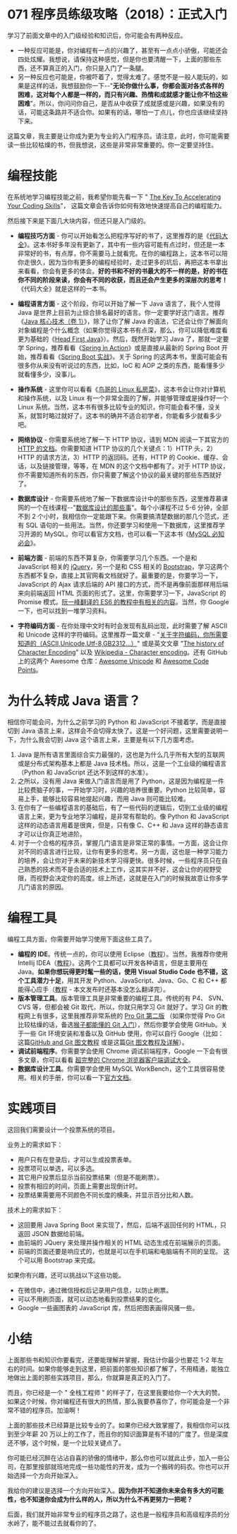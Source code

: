 # 071 程序员练级攻略（2018）：正式入门

学习了前面文章中的入门级经验和知识后，你可能会有两种反应。

-   一种反应可能是，你对编程有一点的兴趣了，甚至有一点点小骄傲，可能还会四处炫耀。我想说，请保持这种感觉，但是你也要清醒一下，上面的那些东西，还不算真正的入门，你只是入门了一条腿。
-   另一种反应也可能是，你被吓着了，觉得太难了。感觉不是一般人能玩的，如果是这样的话，我想鼓励你一下--"**无论你做什么事，你都会面对各式各样的困难，这对每个人都是一样的，而只有兴趣、热情和成就感才能让你不怕这些困难**"。所以，你问问你自己，是否从中收获了成就感或是兴趣，如果没有的话，可能这条路并不适合你。如果有的话，哪怕一丁点儿，你也应该继续坚持下来。

这篇文章，我主要是让你成为更为专业的入门程序员。请注意，此时，你可能需要读一些比较枯燥的书，但我想说，这些是非常非常重要的。你一定要坚持住。

# 编程技能

在系统地学习编程技能之前，我希望你能先看一下 " [The Key To Accelerating
Your Coding
Skills](http://blog.thefirehoseproject.com/posts/learn-to-code-and-be-self-reliant/)"，
这篇文章会告诉你如何有效地快速提高自己的编程能力。

然后接下来是下面几大块内容，但还只是入门级的。

-   **编程技巧方面** -
    你可以开始看怎么把程序写好的书了，这里推荐的是《[代码大全](https://book.douban.com/subject/1477390/)》。这本书好多年没有更新了，其中有一些内容可能有点过时，但还是一本非常好的书，有点厚，你不需要马上就看完。在你的编程路上，这本书可以陪你走很久，因为当你有更多的编程经验时，走过更多的坑后，再把这本书拿出来看看，你会有更多的体会。**好的书和不好的书最大的不一样的是，好的书在你不同的阶段来读，你会有不同的收获，而且还会产生更多的深层次的思考！**
    《代码大全》就是这样的一本书。

-   **编程语言方面** - 这个阶段，你可以开始了解一下 Java
    语言了，我个人觉得 Java
    是世界上目前为止综合排名最好的语言。你一定要学好这门语言。推荐《[Java
    核心技术（卷
    1）](https://book.douban.com/subject/26880667/)》，除了让你了解 Java
    的语法，它还会让你了解面向对象编程是个什么概念（如果你觉得这本书有点深，那么，你可以降低难度看更为基础的《[Head
    First
    Java](https://book.douban.com/subject/2000732/)》）。然后，既然开始学习
    Java 了，那就一定要学 Spring，推荐看看《[Spring in
    Action](https://book.douban.com/subject/26767354/)》或是直接从最新的
    Spring Boot 开始，推荐看看《[Spring Boot
    实战](https://book.douban.com/subject/26857423/)》。关于 Spring
    的这两本书，里面可能会有很多你从来没有听说过的东西，比如，IoC 和 AOP
    之类的东西，能看懂多少就看懂多少，没事儿。

-   **操作系统** - 这里你可以看看《[鸟哥的 Linux
    私房菜](https://book.douban.com/subject/4889838/)》，这本书会让你对计算机和操作系统，以及
    Linux 有一个非常全面的了解，并能够管理或是操作好一个 Linux
    系统。当然，这本书有很多比较专业的知识，你可能会看不懂，没关系，就暂时略过就好了。这本书的确并不适合初学者，你能看多少就看多少吧。

-   **网络协议** - 你需要系统地了解一下 HTTP 协议，请到 MDN
    阅读一下其官方的 [HTTP
    的文档](https://developer.mozilla.org/zh-CN/docs/Web/HTTP)。你需要知道
    HTTP 协议的几个关键点：1）HTTP 头，2）HTTP 的请求方法，3）HTTP
    的返回码。还有，HTTP 的 Cookie、缓存、会话，以及链接管理，等等，在
    MDN 的这个文档中都有了。对于 HTTP
    协议，你不需要知道所有的东西，你只需要了解这个协议的最关键的那些东西就好了。

-   **数据库设计** -
    你需要系统地了解一下数据库设计中的那些东西，这里推荐慕课网的一个在线课程--"[数据库设计的那些事](https://www.imooc.com/learn/117)"。每个小课程不过
    5-6 分钟，全部不到 2
    个小时，我相信你一定能跟下来。你需要搞清楚数据的那几个范式，还有 SQL
    语句的一些用法。当然，你还要学习和使用一下数据库，这里推荐学习开源的
    MySQL。你可以看官方文档，也可以看一下这本书《[MySQL
    必知必会](https://book.douban.com/subject/3354490/)》。

-   **前端方面** - 前端的东西不算复杂，你需要学习几个东西。一个是和
    JavaScript 相关的 [jQuery](https://jquery.com/)，另一个是和 CSS
    相关的
    [Bootstrap](https://getbootstrap.com/)，学习这两个东西都不复杂，直接上其官网看文档就好了。最重要的是，你要学习一下，JavaScript
    的 Ajax 请求后端的 API
    接口的方式，而不是再像前面那样用后端来向前端返回 HTML
    页面的形式了。这里，你需要学习一下，JavaScript 的 Promise
    模式。[阮一峰翻译的 ES6
    的教程中有相关的内容](http://es6.ruanyifeng.com/#docs/promise)。当然，你
    Google 一下，也可以找到一堆学习资料。

-   **字符编码方面** - 在你处理中文时有时会发现有乱码出现，此时需要了解
    ASCII 和 Unicode 这样的字符编码。这里推荐一篇文章 -
    "[关于字符编码，你所需要知道的（ASCII,Unicode,Utf-8,GB2312...）](http://www.imkevinyang.com/2010/06/关于字符编码，你所需要知道的.html)"
    或是英文文章 "[The history of Character
    Encoding](http://www.developerknowhow.com/1091/the-history-of-character-encoding)"
    以及 [Wikipedia - Character
    encoding](https://en.wikipedia.org/wiki/Character_encoding)。还有
    GitHub 上的这两个 Awesome 仓库：[Awesome
    Unicode](https://github.com/jagracey/Awesome-Unicode) 和 [Awesome
    Code Points](https://github.com/Codepoints/awesome-codepoints)。

# 为什么转成 Java 语言？

相信你可能会问，为什么之前学习的 Python 和 JavaScript
不接着学，而是直接切到 Java
语言上来，这样会不会切得太快了。这是一个好问题，这里需要说明一下，为什么我会切到
Java 这个语言上来，主要是有以下几方面考虑。

1.  Java
    是所有语言里面综合实力最强的，这也是为什么几乎所有大型的互联网或是分布式架构基本上都是
    Java 技术栈。所以，这是一个工业级的编程语言（Python 和 JavaScript
    还达不到这样的水准）。
2.  之所以，没有用 Java 来做入门语言而是用了
    Python，这是因为编程是一件比较费脑子的事，一开始学习时，兴趣的培养很重要。Python
    比较简单，容易上手，能够比较容易地提起兴趣，而用 Java 则可能比较难。
3.  在你有了一些编程语言的基础后，有了一些代码的逻辑后，切到工业级的编程语言上来，更为专业地学习编程，是非常有帮助的。像
    Python 和 JavaScript 这样的动态语言用着是很爽，但是，只有像 C、C++
    和 Java 这样的静态语言才可以让你真正地进阶。
4.  对于一个合格的程序员，掌握几门语言是非常正常的事情。一方面，这会让你对不同的语言进行比较，让你有更多的思考。另一方面，这也是一种学习能力的培养，会让你对于未来的新技术学习得更快。很多时候，一些程序员只在自己熟悉的技术而不是合适的技术上工作，这其实并不好，这会让你的视野受限，而视野会决定你的高度。综上所述，这就是在入门的时候我故意让你多学几门语言的原因。

# 编程工具

编程工具方面，你需要开始学习使用下面这些工具了。

-   **编程的 IDE**。传统一点的，你可以使用
    Eclipse（[教程](http://www.runoob.com/eclipse/eclipse-tutorial.html)）。当然，我推荐你使用
    Intellij
    IDEA（[教程](https://www.gitbook.com/book/dancon/intellij-idea/details)）。这两个工具都可以开发各种语言，但是主要用在
    Java。**如果你想玩得更时髦一些的话，使用 Visual Studio Code
    也不错，这个工具潜力十足**，用其开发 Python、JavaScript、Java、Go、C
    和 C++
    都能得心应手（[教程](https://www.gitbook.com/book/jeasonstudio/vscode-cn-doc/details) -
    本文发布时还基本没怎么翻译完）。
-   **版本管理工具**。版本管理工具是非常重要的编程工具。传统的有 P4、
    SVN、CVS 等，但都会被 Git 取代，所以，你就只用学习 Git 就好了。学习
    Git 的教程网上有很多，这里我推荐非常系统的 [Pro Git
    第二版](https://git-scm.com/book/zh/v2/) （如果你觉得 Pro Git
    比较枯燥的话，备选[猴子都能懂的 Git
    入门](https://backlog.com/git-tutorial/cn/)），然后你要学会使用
    GitHub。关于一些 Git 环境安装和准备以及 GitHub 使用，你可以自行
    Google（比如：这篇[GitHub and Git
    图文教程](https://github.com/JiapengLi/GitTutorial) 或是这篇[Git
    图文教程及详解](https://www.jianshu.com/p/1b65ed31da97)）。
-   **调试前端程序**。你需要学会使用 Chrome 调试前端程序，Google
    一下会有很多文章，你可以看看 [超完整的 Chrome
    浏览器客户端调试大全](http://www.igeekbar.com/igeekbar/post/156.htm)。
-   **数据库设计工具**。你需要学会使用 MySQL
    WorkBench，这个工具很容易使用。相关的手册，你可以看一下[官方文档](https://dev.mysql.com/doc/refman/5.7/en/)。

# 实践项目

这回我们需要设计一个投票系统的项目。

业务上的需求如下：

-   用户只有在登录后，才可以生成投票表单。
-   投票项可以单选，可以多选。
-   其它用户投票后显示当前投票结果（但是不能刷票）。
-   投票有相应的时间，页面上需要出现倒计时。
-   投票结果需要用不同颜色不同长度的横条，并显示百分比和人数。

技术上的需求如下：

-   这回要用 Java Spring Boot 来实现了，然后，后端不返回任何的
    HTML，只返回 JSON 数据给前端。
-   由前端的 JQuery 来处理并操作相关的 HTML 动态生成在前端展示的页面。
-   前端的页面还要是响应式的，也就是可以在手机端和电脑端有不同的呈现。
    这个可以用 Bootstrap 来完成。

如果你有兴趣，还可以挑战以下这些功能。

-   在微信中，通过微信授权后记录用户信息，以防止刷票。
-   可以不用刷页面，就可以动态地看到投票结果的变化。
-   Google 一些画图表的 JavaScript 库，然后把图表画得风骚一些。

# 小结

上面那些书和知识你要看完，还要能理解并掌握，我估计你最少也要花 1-2
年左右的时间。如果你能够走到这里，把前面的那些知识都了解了，不用精通，能独立地做出上面的那些实践项目，那么，你就算是真正的入门了。

而且，你已经是一个 " 全栈工程师 "
的样子了，在这里我要给你一个大大的赞。如果这个时候，你对编程还有很大的热情，那么我要恭喜你了，你可能会是一个非常不错的程序员。加油啊！

上面的那些技术已经算是比较专业的了。如果你已经大致掌握了，我相信你可以找到至少年薪
20
万以上的工作了，而且你的知识面算是有不错的广度了。但是深度还不够，这个时候，是一个比较关键点了。

你可能已经沉醉在沾沾自喜的骄傲的情绪中，那么你也可以就此止步，加入一些公司，在那里按部就班地完成一些功能性的开发，成为一个搬砖的码农。你也可以开始选择一个方向开始深入。

我给你的建议是选择一个方向开始深入。**因为你并不知道你未来会有多大的可能性，也不知道你会成为什么样的人，所以为什么不再更努力一把呢？**

后面，我们就开始非常专业的程序员之路了。这也是一般程序员和高级程序员的分水岭了，能不能过去就看你的了。
